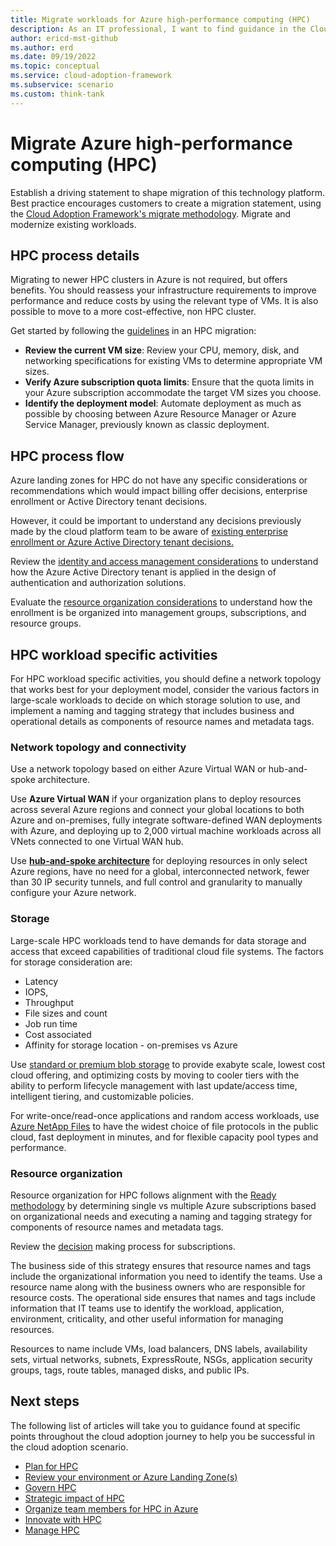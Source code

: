 ```yaml
---
title: Migrate workloads for Azure high-performance computing (HPC)
description: As an IT professional, I want to find guidance in the Cloud Adoption Framework covering migration for using Azure High-performance computing (HPC) as part of my IT strategy.
author: ericd-mst-github
ms.author: erd
ms.date: 09/19/2022
ms.topic: conceptual
ms.service: cloud-adoption-framework
ms.subservice: scenario
ms.custom: think-tank
---
```


# Migrate Azure high-performance computing (HPC)

Establish a driving statement to shape migration of this technology platform. Best practice encourages customers to create a migration statement, using the [Cloud Adoption Framework's migrate methodology](../../migrate/index.md). Migrate and modernize existing workloads.

## HPC process details

Migrating to newer HPC clusters in Azure is not required, but offers benefits. You should reassess your infrastructure requirements to improve performance and reduce costs by using the relevant type of VMs. It is also possible to move to a more cost-effective, non HPC cluster.

Get started by following the [guidelines](https://azure.microsoft.com/resources/hpc-migration-guide/) in an HPC migration:
- **Review the current VM size**: Review your CPU, memory, disk, and networking specifications for existing VMs to determine appropriate VM sizes.
- **Verify Azure subscription quota limits**: Ensure that the quota limits in your Azure subscription accommodate the target VM sizes you choose.
- **Identify the deployment model**: Automate deployment as much as possible by choosing between Azure Resource Manager or Azure Service Manager, previously known as classic deployment.

## HPC process flow

Azure landing zones for HPC do not have any specific considerations or recommendations which would impact billing offer decisions, enterprise enrollment or Active Directory tenant decisions.

However, it could be important to understand any decisions previously made by the cloud platform team to be aware of [existing enterprise enrollment or Azure Active Directory tenant decisions.](../../ready/landing-zone/design-area/azure-billing-ad-tenant.md)

Review the [identity and access management considerations](../../scenarios/sap/eslz-identity-and-access-management.md) to understand how the Azure Active Directory tenant is applied in the design of authentication and authorization solutions.

Evaluate the [resource organization considerations](../../scenarios/sap/eslz-resource-organization.md) to understand how the enrollment is be organized into management groups, subscriptions, and resource groups.

## HPC workload specific activities

For HPC workload specific activities, you should define a network topology that works best for your deployment model, consider the various factors in large-scale workloads to decide on which storage solution to use, and implement a naming and tagging strategy that includes business and operational details as components of resource names and metadata tags.

### Network topology and connectivity
Use a network topology based on either Azure Virtual WAN or hub-and-spoke architecture.

Use **Azure Virtual WAN** if your organization plans to deploy resources across several Azure regions and connect your global locations to both Azure and on-premises, fully integrate software-defined WAN deployments with Azure, and deploying up to 2,000 virtual machine workloads across all VNets connected to one Virtual WAN hub.

Use **[hub-and-spoke architecture](https://docs.microsoft.com/azure/architecture/reference-architectures/hybrid-networking/hub-spoke?tabs=cli)** for deploying resources in only select Azure regions, have no need for a global, interconnected network, fewer than 30 IP security tunnels, and full control and granularity to manually configure your Azure network.

### Storage
Large-scale HPC workloads tend to have demands for data storage and access that exceed capabilities of traditional cloud file systems. The factors for storage consideration are:
- Latency
- IOPS,
- Throughput
- File sizes and count
- Job run time
- Cost associated
- Affinity for storage location - on-premises vs Azure

Use [standard or premium blob storage](/azure/storage/blobs/storage-blobs-introduction) to provide exabyte scale, lowest cost cloud offering, and optimizing costs by moving to cooler tiers with the ability to perform lifecycle management with last update/access time, intelligent tiering, and customizable policies.

For write-once/read-once applications and random access workloads, use [Azure NetApp Files](/azure/azure-netapp-files) to have the widest choice of file protocols in the public cloud, fast deployment in minutes, and for flexible capacity pool types and performance.


### Resource organization

Resource organization for HPC follows alignment with the [Ready methodology](../../ready/index.md#prepare-for-cloud-adoption) by determining single vs multiple Azure subscriptions based on organizational needs and executing a naming and tagging strategy for components of resource names and metadata tags.

Review the [decision](../../decision-guides/subscriptions/index.md) making process for subscriptions.

The business side of this strategy ensures that resource names and tags include the organizational information you need to identify the teams. Use a resource name along with the business owners who are responsible for resource costs. The operational side ensures that names and tags include information that IT teams use to identify the workload, application, environment, criticality, and other useful information for managing resources.

Resources to name include VMs, load balancers, DNS labels, availability sets, virtual networks, subnets, ExpressRoute, NSGs, application security groups, tags, route tables, managed disks, and public IPs.

## Next steps

The following list of articles will take you to guidance found at specific points throughout the cloud adoption journey to help you be successful in the cloud adoption scenario.

- [Plan for HPC](./plan.md)
- [Review your environment or Azure Landing Zone(s)](./ready.md)
- [Govern HPC](./govern.md)
- [Strategic impact of HPC](./secure.md)
- [Organize team members for HPC in Azure](./organize.md)
- [Innovate with HPC](./innovate.md)
- [Manage HPC](./manage.md)